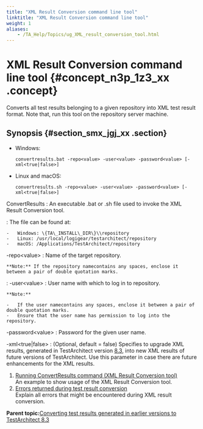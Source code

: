```yaml
--- 
title: "XML Result Conversion command line tool"
linktitle: "XML Result Conversion command line tool"
weight: 1
aliases: 
    - /TA_Help/Topics/ug_XML_result_conversion_tool.html
---
```

# XML Result Conversion command line tool {#concept_n3p_1z3_xx .concept}

Converts all test results belonging to a given repository into XML test result format. Note that, run this tool on the repository server machine.

## Synopsis {#section_smx_jgj_xx .section}

-   Windows:

    ```
    convertresults.bat -repo<value> -user<value> -password<value> [-xml<true|false>]
    ```

-   Linux and macOS:

    ```
    convertresults.sh -repo<value> -user<value> -password<value> [-xml<true|false>]
    ```


ConvertResults
:   An executable .bat or .sh file used to invoke the XML Result Conversion tool.

:   The file can be found at:

    -   Windows: \{TA\_INSTALL\_DIR\}\\repository
    -   Linux: /usr/local/logigear/testarchitect/repository
    -   macOS: /Applications/TestArchitect/repository

-repo<value\>
:   Name of the target repository.

    **Note:** If the repository namecontains any spaces, enclose it between a pair of double quotation marks.

:   -user<value\>
:   User name with which to log in to repository.

    **Note:**

    -   If the user namecontains any spaces, enclose it between a pair of double quotation marks.
    -   Ensure that the user name has permission to log into the repository.

-password<value\>
:   Password for the given user name.

-xml<true\|false\>
:   \(Optional, default = false\) Specifies to upgrade XML results, generated in TestArchitect version [8.3](../../TA_ReleaseNotes/DITA_source/Whats_New_8.3.html), into new XML results of future versions of TestArchitect. Use this parameter in case there are future enhancements for the XML results.

1.  [Running ConvertResults command \(XML Result Conversion tool\)](../../TA_Help/Topics/ug_XML_result_conversion_tool_example.html)  
An example to show usage of the XML Result Conversion tool.
2.  [Errors returned during test result conversion](../../TA_Help/Topics/ug_results_conversion_error_code.html)  
Explain all errors that might be encountered during XML result conversion.

**Parent topic:**[Converting test results generated in earlier versions to TestArchitect 8.3](../../TA_Help/Topics/ug_XML_result_conversion.html)

